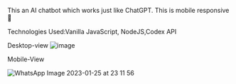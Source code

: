 This an AI chatbot which works just like ChatGPT. This is mobile responsive 📲

Technologies Used:Vanilla JavaScript, NodeJS,Codex API

Desktop-view
 ![image](https://user-images.githubusercontent.com/111693417/212560844-40837b4f-c2a9-4888-8d7f-9bd1e15cdf30.png)
 
 Mobile-View
 
 ![WhatsApp Image 2023-01-25 at 23 11 56](https://user-images.githubusercontent.com/111693417/214641351-14069be5-9126-40ab-9d59-0f1bf3a1995c.jpg)



